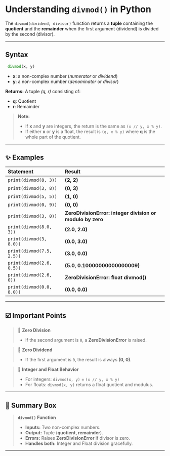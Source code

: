 # Understanding `divmod()` in Python

The `divmod(dividend, divisor)` function returns a **tuple** containing the **quotient** and the **remainder** when the first argument (dividend) is divided by the second (divisor).

---

## Syntax

```python
 divmod(x, y)
```

- **x**: a non-complex number (*numerator* or *dividend*)
- **y**: a non-complex number (*denominator* or *divisor*)

**Returns:** A tuple *(q, r)* consisting of:
- **q**: Quotient
- **r**: Remainder

> **Note:**
> - If **x** and **y** are integers, the return is the same as `(x // y, x % y)`.
> - If either **x** or **y** is a float, the result is `(q, x % y)` where **q** is the whole part of the quotient.

---

## ✨ Examples

| Statement | Result |
|:---|:---|
| `print(divmod(8, 3))` | **(2, 2)** |
| `print(divmod(3, 8))` | **(0, 3)** |
| `print(divmod(5, 5))` | **(1, 0)** |
| `print(divmod(0, 9))` | **(0, 0)** |
| `print(divmod(3, 0))` | **ZeroDivisionError: integer division or modulo by zero** |
| `print(divmod(8.0, 3))` | **(2.0, 2.0)** |
| `print(divmod(3, 8.0))` | **(0.0, 3.0)** |
| `print(divmod(7.5, 2.5))` | **(3.0, 0.0)** |
| `print(divmod(2.6, 0.5))` | **(5.0, 0.10000000000000009)** |
| `print(divmod(2.6, 0))` | **ZeroDivisionError: float divmod()** |
| `print(divmod(0.0, 8.0))` | **(0.0, 0.0)** |

---

## ☑️ Important Points

> 📌 **Zero Division**
> - If the second argument is `0`, a **ZeroDivisionError** is raised.

> 📌 **Zero Dividend**
> - If the first argument is `0`, the result is always **(0, 0)**.

> 📌 **Integer and Float Behavior**
> - For integers: `divmod(x, y)` = `(x // y, x % y)`
> - For floats: `divmod(x, y)` returns a float quotient and modulus.

---

## 📅 Summary Box

> **`divmod()` Function**
> - **Inputs:** Two non-complex numbers.
> - **Output:** Tuple (**quotient, remainder**).
> - **Errors:** Raises **ZeroDivisionError** if divisor is zero.
> - **Handles both:** Integer and Float division gracefully.

---